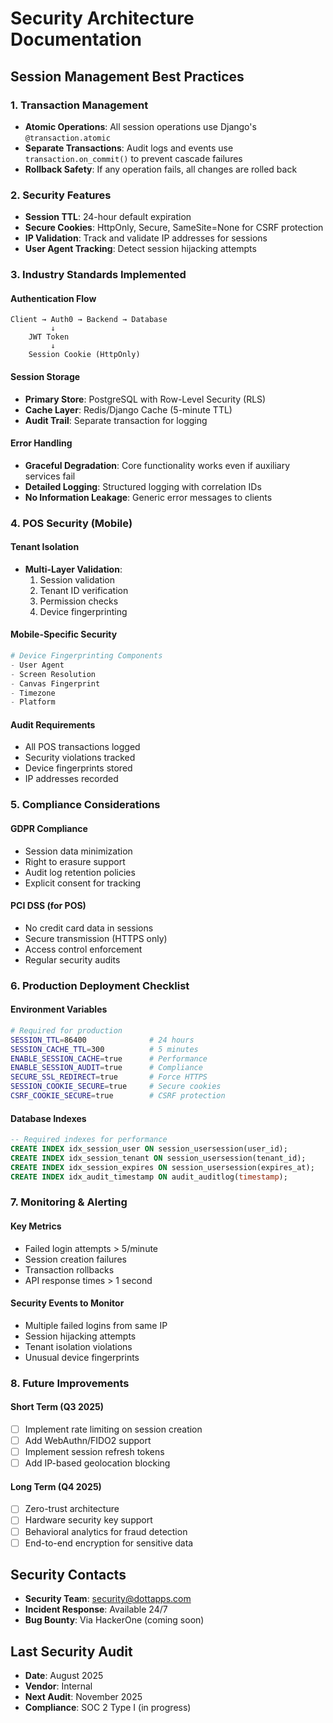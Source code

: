 # Security Architecture Documentation

## Session Management Best Practices

### 1. Transaction Management
- **Atomic Operations**: All session operations use Django's `@transaction.atomic`
- **Separate Transactions**: Audit logs and events use `transaction.on_commit()` to prevent cascade failures
- **Rollback Safety**: If any operation fails, all changes are rolled back

### 2. Security Features
- **Session TTL**: 24-hour default expiration
- **Secure Cookies**: HttpOnly, Secure, SameSite=None for CSRF protection
- **IP Validation**: Track and validate IP addresses for sessions
- **User Agent Tracking**: Detect session hijacking attempts

### 3. Industry Standards Implemented

#### Authentication Flow
```
Client → Auth0 → Backend → Database
         ↓
    JWT Token
         ↓
    Session Cookie (HttpOnly)
```

#### Session Storage
- **Primary Store**: PostgreSQL with Row-Level Security (RLS)
- **Cache Layer**: Redis/Django Cache (5-minute TTL)
- **Audit Trail**: Separate transaction for logging

#### Error Handling
- **Graceful Degradation**: Core functionality works even if auxiliary services fail
- **Detailed Logging**: Structured logging with correlation IDs
- **No Information Leakage**: Generic error messages to clients

### 4. POS Security (Mobile)

#### Tenant Isolation
- **Multi-Layer Validation**: 
  1. Session validation
  2. Tenant ID verification
  3. Permission checks
  4. Device fingerprinting

#### Mobile-Specific Security
```python
# Device Fingerprinting Components
- User Agent
- Screen Resolution
- Canvas Fingerprint
- Timezone
- Platform
```

#### Audit Requirements
- All POS transactions logged
- Security violations tracked
- Device fingerprints stored
- IP addresses recorded

### 5. Compliance Considerations

#### GDPR Compliance
- Session data minimization
- Right to erasure support
- Audit log retention policies
- Explicit consent for tracking

#### PCI DSS (for POS)
- No credit card data in sessions
- Secure transmission (HTTPS only)
- Access control enforcement
- Regular security audits

### 6. Production Deployment Checklist

#### Environment Variables
```bash
# Required for production
SESSION_TTL=86400              # 24 hours
SESSION_CACHE_TTL=300          # 5 minutes
ENABLE_SESSION_CACHE=true      # Performance
ENABLE_SESSION_AUDIT=true      # Compliance
SECURE_SSL_REDIRECT=true       # Force HTTPS
SESSION_COOKIE_SECURE=true     # Secure cookies
CSRF_COOKIE_SECURE=true        # CSRF protection
```

#### Database Indexes
```sql
-- Required indexes for performance
CREATE INDEX idx_session_user ON session_usersession(user_id);
CREATE INDEX idx_session_tenant ON session_usersession(tenant_id);
CREATE INDEX idx_session_expires ON session_usersession(expires_at);
CREATE INDEX idx_audit_timestamp ON audit_auditlog(timestamp);
```

### 7. Monitoring & Alerting

#### Key Metrics
- Failed login attempts > 5/minute
- Session creation failures
- Transaction rollbacks
- API response times > 1 second

#### Security Events to Monitor
- Multiple failed logins from same IP
- Session hijacking attempts
- Tenant isolation violations
- Unusual device fingerprints

### 8. Future Improvements

#### Short Term (Q3 2025)
- [ ] Implement rate limiting on session creation
- [ ] Add WebAuthn/FIDO2 support
- [ ] Implement session refresh tokens
- [ ] Add IP-based geolocation blocking

#### Long Term (Q4 2025)
- [ ] Zero-trust architecture
- [ ] Hardware security key support
- [ ] Behavioral analytics for fraud detection
- [ ] End-to-end encryption for sensitive data

## Security Contacts

- **Security Team**: security@dottapps.com
- **Incident Response**: Available 24/7
- **Bug Bounty**: Via HackerOne (coming soon)

## Last Security Audit

- **Date**: August 2025
- **Vendor**: Internal
- **Next Audit**: November 2025
- **Compliance**: SOC 2 Type I (in progress)